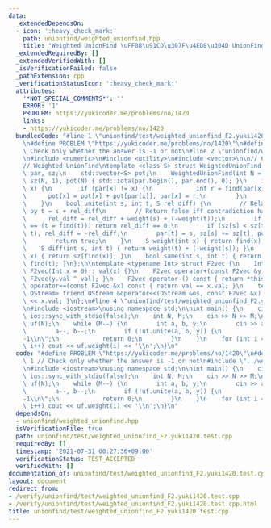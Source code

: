```yaml
---
data:
  _extendedDependsOn:
  - icon: ':heavy_check_mark:'
    path: unionfind/weighted_unionfind.hpp
    title: "Weighted UnionFind \uFF08\u91CD\u307F\u4ED8\u304D UnionFind\uFF09"
  _extendedRequiredBy: []
  _extendedVerifiedWith: []
  _isVerificationFailed: false
  _pathExtension: cpp
  _verificationStatusIcon: ':heavy_check_mark:'
  attributes:
    '*NOT_SPECIAL_COMMENTS*': ''
    ERROR: '1'
    PROBLEM: https://yukicoder.me/problems/no/1420
    links:
    - https://yukicoder.me/problems/no/1420
  bundledCode: "#line 1 \"unionfind/test/weighted_unionfind_F2.yuki1420.test.cpp\"\
    \n#define PROBLEM \"https://yukicoder.me/problems/no/1420\"\n#define ERROR 1 //\
    \ Check only whether the answer is -1 or not\n#line 2 \"unionfind/weighted_unionfind.hpp\"\
    \n#include <numeric>\n#include <utility>\n#include <vector>\n\n// CUT begin\n\
    // Weighted UnionFind\ntemplate <class S> struct WeightedUnionFind {\n    std::vector<int>\
    \ par, sz;\n    std::vector<S> pot;\n    WeightedUnionFind(int N = 0) : par(N),\
    \ sz(N, 1), pot(N) { std::iota(par.begin(), par.end(), 0); }\n    int find(int\
    \ x) {\n        if (par[x] != x) {\n            int r = find(par[x]);\n      \
    \      pot[x] = pot[x] + pot[par[x]], par[x] = r;\n        }\n        return par[x];\n\
    \    }\n    bool unite(int s, int t, S rel_diff) {\n        // Relate s and t\
    \ by t = s + rel_diff\n        // Return false iff contradiction happens.\n  \
    \      rel_diff = rel_diff + weight(s) + (-weight(t));\n        if ((s = find(s))\
    \ == (t = find(t))) return rel_diff == 0;\n        if (sz[s] < sz[t]) std::swap(s,\
    \ t), rel_diff = -rel_diff;\n        par[t] = s, sz[s] += sz[t], pot[t] = rel_diff;\n\
    \        return true;\n    }\n    S weight(int x) { return find(x), pot[x]; }\n\
    \    S diff(int s, int t) { return weight(t) + (-weight(s)); }\n    int count(int\
    \ x) { return sz[find(x)]; }\n    bool same(int s, int t) { return find(s) ==\
    \ find(t); }\n};\n\ntemplate <typename Int> struct F2vec {\n    Int val;\n   \
    \ F2vec(Int x = 0) : val(x) {}\n    F2vec operator+(const F2vec &y) const { return\
    \ F2vec(y.val ^ val); }\n    F2vec operator-() const { return *this; }\n    bool\
    \ operator==(const F2vec &x) const { return val == x.val; }\n    template <class\
    \ OStream> friend OStream &operator<<(OStream &os, const F2vec &x) { return os\
    \ << x.val; }\n};\n#line 4 \"unionfind/test/weighted_unionfind_F2.yuki1420.test.cpp\"\
    \n#include <iostream>\nusing namespace std;\n\nint main() {\n    cin.tie(nullptr),\
    \ ios::sync_with_stdio(false);\n    int N, M;\n    cin >> N >> M;\n\n    WeightedUnionFind<F2vec<unsigned>>\
    \ uf(N);\n    while (M--) {\n        int a, b, y;\n        cin >> a >> b >> y;\n\
    \        a--, b--;\n        if (!uf.unite(a, b, y)) {\n            cout << \"\
    -1\\n\";\n            return 0;\n        }\n    }\n    for (int i = 0; i < N;\
    \ i++) cout << uf.weight(i) << '\\n';\n}\n"
  code: "#define PROBLEM \"https://yukicoder.me/problems/no/1420\"\n#define ERROR\
    \ 1 // Check only whether the answer is -1 or not\n#include \"../weighted_unionfind.hpp\"\
    \n#include <iostream>\nusing namespace std;\n\nint main() {\n    cin.tie(nullptr),\
    \ ios::sync_with_stdio(false);\n    int N, M;\n    cin >> N >> M;\n\n    WeightedUnionFind<F2vec<unsigned>>\
    \ uf(N);\n    while (M--) {\n        int a, b, y;\n        cin >> a >> b >> y;\n\
    \        a--, b--;\n        if (!uf.unite(a, b, y)) {\n            cout << \"\
    -1\\n\";\n            return 0;\n        }\n    }\n    for (int i = 0; i < N;\
    \ i++) cout << uf.weight(i) << '\\n';\n}\n"
  dependsOn:
  - unionfind/weighted_unionfind.hpp
  isVerificationFile: true
  path: unionfind/test/weighted_unionfind_F2.yuki1420.test.cpp
  requiredBy: []
  timestamp: '2021-07-31 00:27:36+09:00'
  verificationStatus: TEST_ACCEPTED
  verifiedWith: []
documentation_of: unionfind/test/weighted_unionfind_F2.yuki1420.test.cpp
layout: document
redirect_from:
- /verify/unionfind/test/weighted_unionfind_F2.yuki1420.test.cpp
- /verify/unionfind/test/weighted_unionfind_F2.yuki1420.test.cpp.html
title: unionfind/test/weighted_unionfind_F2.yuki1420.test.cpp
---
```

